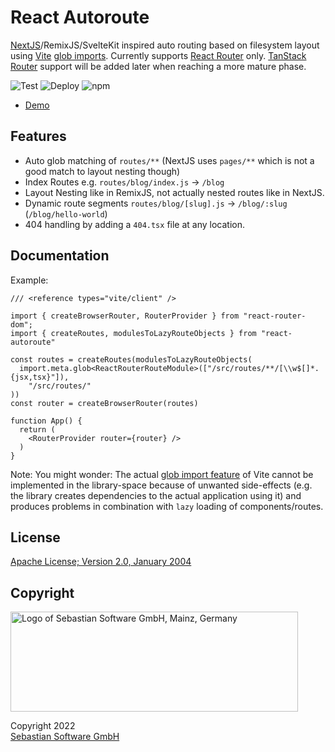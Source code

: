 # React Autoroute

[NextJS](https://nextjs.org/docs/routing/introduction)/RemixJS/SvelteKit inspired auto routing based on filesystem layout using [Vite](https://vitejs.dev) [glob imports](https://vitejs.dev/guide/features.html#glob-import). Currently supports [React Router](https://reactrouter.com/en/main) only. [TanStack Router](https://tanstack.com/router/v1) support will be added later when reaching a more mature phase.

![Test](https://github.com/sebastian-software/react-autoroute/actions/workflows/test.yml/badge.svg)
![Deploy](https://github.com/sebastian-software/react-autoroute/actions/workflows/deploy.yml/badge.svg)
![npm](https://img.shields.io/npm/v/react-autoroute)

- [Demo](https://sebastian-software.github.io/react-autoroute/index.html)

## Features

- Auto glob matching of `routes/**` (NextJS uses `pages/**` which is not a good match to layout nesting though)
- Index Routes e.g. `routes/blog/index.js` → `/blog`
- Layout Nesting like in RemixJS, not actually nested routes like in NextJS.
- Dynamic route segments `routes/blog/[slug].js` → `/blog/:slug` (`/blog/hello-world`)
- 404 handling by adding a `404.tsx` file at any location.

## Documentation

Example:

```tsx
/// <reference types="vite/client" />

import { createBrowserRouter, RouterProvider } from "react-router-dom";
import { createRoutes, modulesToLazyRouteObjects } from "react-autoroute"

const routes = createRoutes(modulesToLazyRouteObjects(
  import.meta.glob<ReactRouterRouteModule>(["/src/routes/**/[\\w$[]*.{jsx,tsx}"]),
    "/src/routes/"
))
const router = createBrowserRouter(routes)

function App() {
  return (
    <RouterProvider router={router} />
  )
}
```

Note: You might wonder: The actual [glob import feature](https://vitejs.dev/guide/features.html#glob-import) of
Vite cannot be implemented in the library-space because of unwanted side-effects (e.g. the library creates
dependencies to the actual application using it) and produces problems in combination with `lazy` loading
of components/routes.

## License

[Apache License; Version 2.0, January 2004](http://www.apache.org/licenses/LICENSE-2.0)

## Copyright

<img src="https://cdn.rawgit.com/sebastian-software/sebastian-software-brand/0d4ec9d6/sebastiansoftware-en.svg" alt="Logo of Sebastian Software GmbH, Mainz, Germany" width="460" height="160"/>

Copyright 2022<br/>[Sebastian Software GmbH](http://www.sebastian-software.de)
